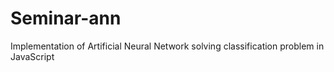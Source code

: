 # Seminar-ann
Implementation of Artificial Neural Network solving classification problem in JavaScript
